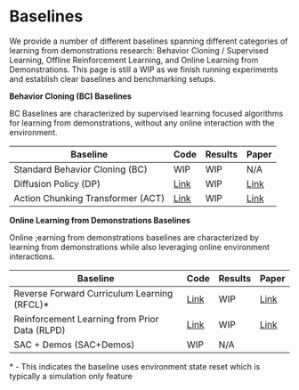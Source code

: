 # Baselines

We provide a number of different baselines spanning different categories of learning from demonstrations research: Behavior Cloning / Supervised Learning, Offline Reinforcement Learning, and Online Learning from Demonstrations. This page is still a WIP as we finish running experiments and establish clear baselines and benchmarking setups.

<!-- As part of these baselines we establish a few standard learning from demonstration benchmarks that cover a wide range of difficulty (easy to solve for verification but not saturated) and diversity in types of demonstrations (human collected, motion planning collected, neural net policy generated) -->

**Behavior Cloning (BC) Baselines**

BC Baselines are characterized by supervised learning focused algorithms for learning from demonstrations, without any online interaction with the environment.

| Baseline                       | Code                                                                                        | Results | Paper                                      |
| ------------------------------ | ------------------------------------------------------------------------------------------- | ------- | ------------------------------------------ |
| Standard Behavior Cloning (BC) | WIP                                                                                         | WIP     | N/A                                        |
| Diffusion Policy (DP)          | [Link](https://github.com/haosulab/ManiSkill/blob/main/examples/baselines/diffusion_policy) | WIP     | [Link](https://arxiv.org/abs/2303.04137v4) |
| Action Chunking Transformer (ACT) | [Link](https://github.com/haosulab/ManiSkill/blob/main/examples/baselines/act) | WIP     | [Link](https://arxiv.org/abs/2304.13705) |

**Online Learning from Demonstrations Baselines**

Online ;earning from demonstrations baselines are characterized by learning from demonstrations while also leveraging online environment interactions. 

| Baseline                                      | Code                                                                            | Results | Paper                                    |
| --------------------------------------------- | ------------------------------------------------------------------------------- | ------- | ---------------------------------------- |
| Reverse Forward Curriculum Learning (RFCL)*   | [Link](https://github.com/haosulab/ManiSkill/blob/main/examples/baselines/rfcl) | WIP     | [Link](https://arxiv.org/abs/2405.03379) |
| Reinforcement Learning from Prior Data (RLPD) | [Link](https://github.com/haosulab/ManiSkill/blob/main/examples/baselines/rlpd) | WIP     | [Link](https://arxiv.org/abs/2302.02948) |
| SAC + Demos (SAC+Demos)                       | WIP                                                                             | N/A     |                                          |


\* - This indicates the baseline uses environment state reset which is typically a simulation only feature 